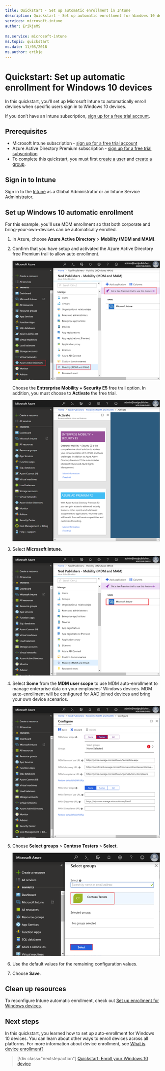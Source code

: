 ```yaml
---
title: Quickstart - Set up automatic enrollment in Intune
description: Quickstart - Set up automatic enrollment for Windows 10 devices in Intune.
services: microsoft-intune
author: ErikjeMS

ms.service: microsoft-intune
ms.topic: quickstart
ms.date: 11/05/2018
ms.author: erikje
---
```


# Quickstart: Set up automatic enrollment for Windows 10 devices

In this quickstart, you'll set up Microsoft Intune to automatically enroll devices when specific users sign in to Windows 10 devices.

If you don’t have an Intune subscription, [sign up for a free trial account](free-trial-sign-up.md).

## Prerequisites

- Microsoft Intune subscription - [sign up for a free trial account](free-trial-sign-up.md)
- Azure Active Directory Premium subscription - [sign up for a free trial subscription](https://azure.microsoft.com/trial/get-started-active-directory/)
- To complete this quickstart, you must first [create a user](quickstart-create-user.md) and [create a group](quickstart-create-group.md).

## Sign in to Intune

Sign in to the [Intune](https://aka.ms/intuneportal) as a Global Administrator or an Intune Service Administrator.

## Set up Windows 10 automatic enrollment

For this example, you'll use MDM enrollment so that both corporate and bring-your-own-devices can be automatically enrolled.

1. In Azure, choose **Azure Active Directory** > **Mobility (MDM and MAM)**.
2. Confirm that you have setup and activated the Azure Active Directory free Premium trail to allow auto enrollment. 

    ![Select the Azure Active Directory free Premium trial](media/quickstart-setup-auto-enrollment/quickstart-setup-auto-enrollment-01.png)

    Choose the **Entrerprise Mobility + Security E5** free trail option. In addition, you must choose to **Activate** the free trial.

    ![Choose the Entrerprise Mobility + Security E5 free trail](media/quickstart-setup-auto-enrollment/quickstart-setup-auto-enrollment-02.png)

3. Select **Microsoft Intune**. 

    ![Choose Microsoft Intune from the list](media/quickstart-setup-auto-enrollment/quickstart-setup-auto-enrollment-03.png)

4. Select **Some** from the **MDM user scope** to use MDM auto-enrollment to manage enterprise data on your employees' Windows devices. MDM auto-enrollment will be configured for AAD joined devices and bring your own device scenarios.

    ![Select 'Some' from the Configure list](media/quickstart-setup-auto-enrollment/quickstart-setup-auto-enrollment-04.png)

5. Choose **Select groups** > **Contoso Testers** > **Select**.

    ![Select the group to enroll](media/quickstart-setup-auto-enrollment/quickstart-setup-auto-enrollment-05.png)

6. Use the default values for the remaining configuration values.
7. Choose **Save**.

## Clean up resources

To reconfigure Intune automatic enrollment, check out [Set up enrollment for Windows devices](windows-enroll.md).

## Next steps

In this quickstart, you learned how to set up auto-enrollment for Windows 10 devices. You can learn about other ways to enroll devices across all platforms. For more information about device enrollment, see [What is device enrollment?](device-enrollment.md)

> [!div class="nextstepaction"]
> [Quickstart: Enroll your Windows 10 device](quickstart-enroll-windows-device.md)